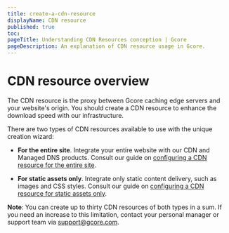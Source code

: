 ```yaml
---
title: create-a-cdn-resource
displayName: CDN resource
published: true
toc:
pageTitle: Understanding CDN Resources conception | Gcore
pageDescription: An explanation of CDN resource usage in Gcore.
---
```

# CDN resource overview

The CDN resource is the proxy between Gcore caching edge servers and your website's origin. You should create a CDN resource to enhance the download speed with our infrastructure. 

There are two types of CDN resources available to use with the unique creation wizard:

- **For the entire site**. Integrate your entire website with our CDN and Managed DNS products. Consult our guide on <a href="https://gcore.com/docs/cdn/getting-started/create-a-cdn-resource/create-a-cdn-resource-for-the-entire-site" target="_blank">configuring a CDN resource for the entire site</a>.

- **For static assets only**. Integrate only static content delivery, such as images and CSS styles. Consult our guide on <a href="https://gcore.com/docs/cdn/getting-started/create-a-cdn-resource/create-a-cdn-resource-for-only-static-files" target="_blank">configuring a CDN resource for static assets only</a>.

**Note**: You can create up to thirty CDN resources of both types in a sum. If you need an increase to this limitation, contact your personal manager or support team via [support@gcore.com](mailto:support@gcore.com). 
